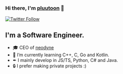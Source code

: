 ### Hi there, I'm [pluutoon][website] 👋 

[![Twitter Follow](https://img.shields.io/twitter/follow/itspluutoon?color=1DA1F2&logo=twitter&style=for-the-badge)](https://twitter.com/itspluutoon)

## I'm a Software Engineer.

- 🎓 CEO of [neodyne][website2]
- 🧠 I’m currently learning C++, C, Go and Kotlin.
- ✒ I mainly develop in JS/TS, Python, C# and Java.
- 🔒 I prefer making private projects :)

[website]: https://pluutoon.xyz
[website2]: https://neodyne.xyz
[twitter]: https://twitter.com/itspluutoon
